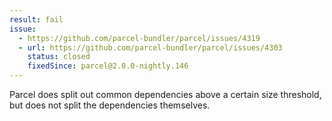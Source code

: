 ```yaml
---
result: fail
issue:
  - https://github.com/parcel-bundler/parcel/issues/4319
  - url: https://github.com/parcel-bundler/parcel/issues/4303
    status: closed
    fixedSince: parcel@2.0.0-nightly.146
---
```


Parcel does split out common dependencies above a certain size threshold, but does not split the dependencies themselves.
